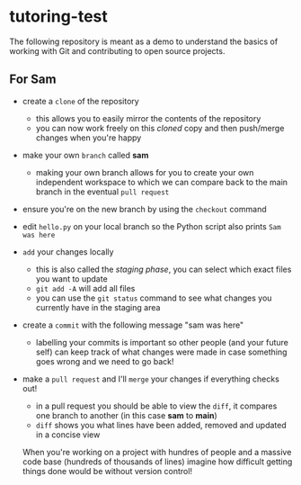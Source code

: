 # tutoring-test
The following repository is meant as a demo to understand the basics of working with Git and contributing to open source projects.
## For Sam

- create a ```clone``` of the repository
  - this allows you to easily mirror the contents of the repository
  - you can now work freely on this *cloned* copy and then push/merge changes when you're happy
- make your own ```branch``` called **sam**
  - making your own branch allows for you to create your own independent workspace to which we can compare back to the main branch in the eventual ```pull request```
- ensure you're on the new branch by using the ```checkout``` command
- edit ```hello.py``` on your local branch so the Python script also prints ```Sam was here```
- ```add``` your changes locally
  - this is also called the *staging phase*, you can select which exact files you want to update 
  - ```git add -A``` will add all files 
  - you can use the ```git status``` command to see what changes you currently have in the staging area
- create a ```commit``` with the following message "sam was here"
  - labelling your commits is important so other people (and your future self) can keep track of what changes were made in case something goes wrong and we need to go back!
- make a ```pull request``` and I'll ```merge``` your changes if everything checks out!
  - in a pull request you should be able to view the ```diff```, it compares one branch to another (in this case **sam** to **main**)
  - ```diff``` shows you what lines have been added, removed and updated in a concise view
  
  
  When you're working on a project with hundres of people and a massive code base (hundreds of thousands of lines) imagine how difficult getting things done would be without version control!
